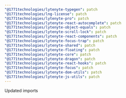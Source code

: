 ```yaml
---
"@1771technologies/lytenyte-typegen": patch
"@1771technologies/lng-license": patch
"@1771technologies/lytenyte-pro": patch
"@1771technologies/lytenyte-react-autocomplete": patch
"@1771technologies/lytenyte-object-equals": patch
"@1771technologies/lytenyte-scroll-lock": patch
"@1771technologies/lytenyte-react-components": patch
"@1771technologies/lytenyte-focus-trap": patch
"@1771technologies/lytenyte-shared": patch
"@1771technologies/lytenyte-floating": patch
"@1771technologies/lytenyte-core": patch
"@1771technologies/lytenyte-dragon": patch
"@1771technologies/lytenyte-react-hooks": patch
"@1771technologies/lytenyte-focus": patch
"@1771technologies/lytenyte-dom-utils": patch
"@1771technologies/lytenyte-js-utils": patch
---
```


Updated imports
